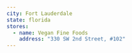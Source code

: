```yaml
---
city: Fort Lauderdale
state: florida
stores:
  - name: Vegan Fine Foods
    address: "330 SW 2nd Street, #102"
---
```

